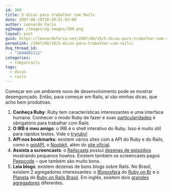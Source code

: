 ```yaml
---
id: 309
title: 5 dicas para trabalhar com Rails
date: 2007-08-19T20:29:51-03:00
author: Leonardo Faria
ogImage: /images/og-images/309.png
layout: post
guid: https://leonardofaria.net/2007/08/19/5-dicas-para-trabalhar-com-rails/
permalink: /2007/08/19/5-dicas-para-trabalhar-com-rails/
dsq_thread_id:
  - "1044801112"
categories:
  - rubyonrails
tags:
  - dicas
  - rails
---
```

Começar em um ambiente novo de desenvolvimento pode se mostrar desengonçado. Então, para começar em Rails, aí vão minhas dicas, que acho bem produtivas.

1) **Conheça Ruby**: Ruby tem características interessantes e uma interface humana. Conhecer o modo Ruby de fazer e suas [particularidades](https://leonardofaria.net/2007/06/28/curiosidade-ruby-do-dia/) é obrigatório para trabalhar com Rails.  
2) **O IRB é meu amigo**: o IRB é o shell interativo do Ruby. Isso é muito útil para rápidos testes. Vide o [tryruby!](http://tryruby.hobix.com/)  
3) **API nos bookmarks**: existem vários sites com a API do Ruby e do Rails, como o [gotAPI](http://www.noobkit.com/), o [Noobkit](http://www.noobkit.com/), além do [site oficial](http://api.rubyonrails.com).  
4) **Assista a screencasts**: o [Railscasts](http://www.railscasts.com) possui [dezenas de episódios](http://railscasts.com/episodes;archive) mostrando pequenos howtos. Existem também os screencasts pagos [Peepcode](http://www.peepcode.com/) – que também são muito bons.  
5) **Leia blogs**: existem dezenas de bons blogs sobre Rails. No Brasil, existem 2 agregadores interessantes: o [Blogosfera](http://forum.rubyonbr.org/blogosfera) do [Ruby on Br](http://www.rubyonbr.org) e o [Planeta](http://rubyonrails.com.br/planeta/) do [Ruby on Rails Brasil](http://rubyonrails.com.br/). Em inglês, existem dois [grandes](http://www.planetrubyonrails.com/) [agregadores](http://www.planetrubyonrails.org) diferentes.
